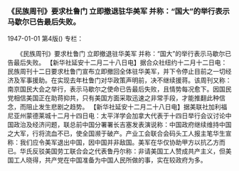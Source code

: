 ### 《民族周刊》要求杜鲁门  立即撤退驻华美军  并称：“国大”的举行表示马歇尔已告最后失败。

1947-01-01
第4版()
专栏：

　　《民族周刊》要求杜鲁门
    立即撤退驻华美军
    并称：“国大”的举行表示马歇尔已告最后失败。
    【新华社延安十二月二十八日电】据合众社纽约十二月十二日电：民族周刊十二日要求杜鲁门宣布立即撤回全体驻华美军，并下令停止目前之一切经济及军事援助。在实现去年杜鲁门对华政策声明前，决不继续援蒋。该周刊又称：南京国民大会之举行，表示马歇尔之使命已告最后失败，且情势每况愈下。因国民党相信美国正在助蒋抑共，只有美国方面采取迅速之非常手段，才能推翻此种信念，而阻止发生悲剧之趋势。
    【新华社延安十二月二十八日电】据美联社加利福尼亚州蒙德莱城十二月十四日电：太平洋学会加拿大代表于十四日举行会议讨论中国政治及经济问题，联总前中国分署署长吉塞发表演说称：中国政府继续维持中国之大军，行将流血不已，使全国濒于破产。产业工会联合会码头工人报主笔华生宣称：我们应令美军退出中国，因中国并非敌国。美军在华仅协助甲方以抗乙方而已。华氏反驳美国劳工联合会之代表鲁丹尔称：非请美国工人赞成共产主义，但美国工人晓得，共产党在中国准备为中国人民所做的事，实在较政府为多。
